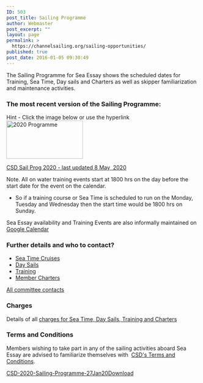 ```yaml
---
ID: 503
post_title: Sailing Programme
author: Webmaster
post_excerpt: ""
layout: page
permalink: >
  https://channelsailing.org/sailing-opportunities/
published: true
post_date: 2016-01-05 09:30:49
---
```

<p>The Sailing Programme for Sea Essay shows the scheduled dates for Training, Sea Time, Day sails and Charters as well as skipper familiarization and maintenance activities.</p>
<h3>The most recent version of the Sailing Programme:</h3>
<p>Hint - Click the image below or use the hyperlink<br /><a href="https://channelsailing.org/wp-content/uploads/2020/05/CSD-2020-Programme-8-May-2020.png"><img class="alignnone wp-image-840 size-full" src="https://channelsailing.org/wp-content/uploads/2015/12/2016-programme-e1452621698306.png" alt="2020 Programme" width="200" height="100" /></a></p>
<p><a href="https://channelsailing.org/wp-content/uploads/2020/05/CSD-2020-Programme-8-May-2020.png">CSD Sail Prog 2020 - last updated 8 May  2020</a></p>
<p>Note. All on water training events start at 1800 hrs on the day before the start date for the event on the calendar.</p>
<ul>
<li>So if a training course or Sea Time is scheduled to run on the Monday, Tuesday and Wednesday then the start time would be 1800 hrs on Sunday.</li>
</ul>
<p>Sea Essay availability and Training Events are also informally maintained on <a href="https://channelsailing.org/2018/03/02/csd-calendar/">Google Calendar</a></p>
<h3>Further details and who to contact?</h3>
<ul>
<li><a href="//channelsailing.org/sea-time-cruises/">Sea Time Cruises</a></li>
<li><a href="//channelsailing.org/day-sails/">Day Sails</a></li>
<li><a href="//channelsailing.org/training/">Training</a></li>
<li><a href="//channelsailing.org/charters/">Member Charters</a></li>
</ul>
<p><a href="//channelsailing.org/contacts/">All committee contacts</a></p>
<h3>Charges</h3>
<p>Details of all <a href="https://channelsailing.wordpress.com/charges/">charges for Sea Time, Day Sails, Training and Charters</a></p>
<h3>Terms and Conditions</h3>
<p>Members wishing to take part in any of the sailing activities aboard Sea Essay are advised to familiarize themselves with  <a href="https://channelsailing.wordpress.com/terms-conditions/">CSD's Terms and Conditions</a>.</p>

<!-- wp:media-text -->
<div class="wp-block-media-text alignwide"><figure class="wp-block-media-text__media"></figure><div class="wp-block-media-text__content"><!-- wp:paragraph {"placeholder":"Content…","fontSize":"large"} -->
<p class="has-large-font-size"></p>
<!-- /wp:paragraph --></div></div>
<!-- /wp:media-text -->

<!-- wp:file {"id":2656,"href":"https://channelsailing.org/wp-content/uploads/2020/01/CSD-2020-Sailing-Programme-27Jan20.pdf"} -->
<div class="wp-block-file"><a href="https://channelsailing.org/wp-content/uploads/2020/01/CSD-2020-Sailing-Programme-27Jan20.pdf">CSD-2020-Sailing-Programme-27Jan20</a><a href="https://channelsailing.org/wp-content/uploads/2020/01/CSD-2020-Sailing-Programme-27Jan20.pdf" class="wp-block-file__button" download>Download</a></div>
<!-- /wp:file -->

<!-- wp:paragraph -->
<p></p>
<!-- /wp:paragraph -->

<!-- wp:image -->
<figure class="wp-block-image"><img alt=""/></figure>
<!-- /wp:image -->

<!-- wp:image -->
<figure class="wp-block-image"><img alt=""/></figure>
<!-- /wp:image -->